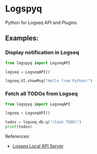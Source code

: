 # Logspyq

Python for Logseq API and Plugins


## Examples:


### Display notification in Logseq 

```python
from logspyq import LogseqAPI

logseq = LogseqAPI()

logseq.UI.showMsg("Hello from Python!")
```


### Fetch all TODOs from Logseq

```python
from logspyq import LogseqAPI

logseq = LogseqAPI()

todos = logseq.db.q("(task TODO)")
print(todos)
```


References:
- [Logseq Local API Server](https://docs.logseq.com/#/page/local%20http%20server)